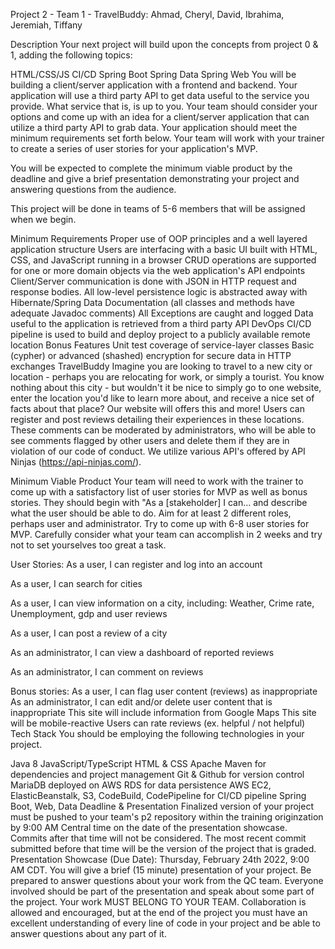 Project 2 - Team 1 - TravelBuddy:
Ahmad, Cheryl, David, Ibrahima, Jeremiah, Tiffany

Description
Your next project will build upon the concepts from project 0 & 1, adding the following topics:

HTML/CSS/JS
CI/CD
Spring Boot
Spring Data
Spring Web
You will be building a client/server application with a frontend and backend. Your application will use a third party API to get data useful to the service you provide. What service that is, is up to you. Your team should consider your options and come up with an idea for a client/server application that can utilize a third party API to grab data. Your application should meet the minimum requirements set forth below. Your team will work with your trainer to create a series of user stories for your application's MVP.

You will be expected to complete the minimum viable product by the deadline and give a brief presentation demonstrating your project and answering questions from the audience.

This project will be done in teams of 5-6 members that will be assigned when we begin.

Minimum Requirements
Proper use of OOP principles and a well layered application structure
Users are interfacing with a basic UI built with HTML, CSS, and JavaScript running in a browser
CRUD operations are supported for one or more domain objects via the web application's API endpoints
Client/Server communication is done with JSON in HTTP request and response bodies.
All low-level persistence logic is abstracted away with Hibernate/Spring Data
Documentation (all classes and methods have adequate Javadoc comments)
All Exceptions are caught and logged
Data useful to the application is retrieved from a third party API
DevOps CI/CD pipeline is used to build and deploy project to a publicly available remote location
Bonus Features
Unit test coverage of service-layer classes
Basic (cypher) or advanced (shashed) encryption for secure data in HTTP exchanges
TravelBuddy
Imagine you are looking to travel to a new city or location - perhaps you are relocating for work, or simply a tourist. You know nothing about this city - but wouldn't it be nice to simply go to one website, enter the location you'd like to learn more about, and receive a nice set of facts about that place? Our website will offers this and more! Users can register and post reviews detailing their experiences in these locations. These comments can be moderated by administrators, who will be able to see comments flagged by other users and delete them if they are in violation of our code of conduct. We utilize various API's offered by API Ninjas (https://api-ninjas.com/).

Minimum Viable Product
Your team will need to work with the trainer to come up with a satisfactory list of user stories for MVP as well as bonus stories. They should begin with "As a [stakeholder] I can... and describe what the user should be able to do. Aim for at least 2 different roles, perhaps user and administrator. Try to come up with 6-8 user stories for MVP. Carefully consider what your team can accomplish in 2 weeks and try not to set yourselves too great a task.

User Stories:
As a user, I can register and log into an account

As a user, I can search for cities

As a user, I can view information on a city, including: Weather, Crime rate, Unemployment, gdp and user reviews

As a user, I can post a review of a city

As an administrator, I can view a dashboard of reported reviews

As an administrator, I can comment on reviews

Bonus stories:
As a user, I can flag user content (reviews) as inappropriate
As an administrator, I can edit and/or delete user content that is inappropriate
This site will include information from Google Maps
This site will be mobile-reactive
Users can rate reviews (ex. helpful / not helpful)
Tech Stack
You should be employing the following technologies in your project.

Java 8
JavaScript/TypeScript
HTML & CSS
Apache Maven for dependencies and project management
Git & Github for version control
MariaDB deployed on AWS RDS for data persistence
AWS EC2, ElasticBeanstalk, S3, CodeBuild, CodePipeline for CI/CD pipeline
Spring Boot, Web, Data
Deadline & Presentation
Finalized version of your project must be pushed to your team's p2 repository within the training originzation by 9:00 AM Central time on the date of the presentation showcase. Commits after that time will not be considered. The most recent commit submitted before that time will be the version of the project that is graded.
Presentation Showcase (Due Date): Thursday, February 24th 2022, 9:00 AM CDT.
You will give a brief (15 minute) presentation of your project. Be prepared to answer questions about your work from the QC team. Everyone involved should be part of the presentation and speak about some part of the project.
Your work MUST BELONG TO YOUR TEAM. Collaboration is allowed and encouraged, but at the end of the project you must have an excellent understanding of every line of code in your project and be able to answer questions about any part of it.
